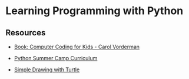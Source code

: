 # Learning Programming with Python

## Resources

* [Book: Computer Coding for Kids - Carol Vorderman](https://www.amazon.com/Computer-Coding-Kids-Carol-Vorderman/dp/140934701X)
* [Python Summer Camp Curriculum](https://github.com/konaraddio/LearnPython)

* [Simple Drawing with Turtle](https://opentechschool.github.io/python-beginners/en/simple_drawing.html)
